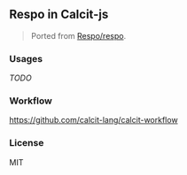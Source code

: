 
Respo in Calcit-js
----

> Ported from [Respo/respo](https://github.com/Respo/respo).

### Usages

_TODO_

### Workflow

https://github.com/calcit-lang/calcit-workflow

### License

MIT
